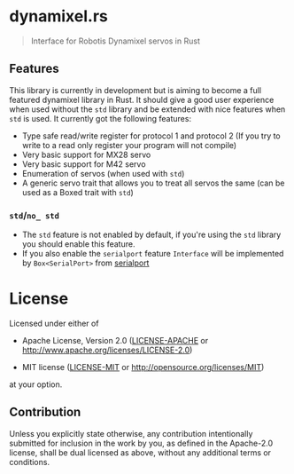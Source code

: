 # dynamixel.rs

> Interface for Robotis Dynamixel servos in Rust

## Features
This library is currently in development but is aiming to become a full featured dynamixel library in Rust. It should give a good user experience when used without the `std` library and be extended with nice features when `std` is used. It currently got the following features:
 - Type safe read/write register for protocol 1 and protocol 2 (If you try to write to a read only register your program will not compile)
 - Very basic support for MX28 servo
 - Very basic support for M42 servo
 - Enumeration of servos (when used with `std`)
 - A generic servo trait that allows you to treat all servos the same (can be used as a Boxed trait with `std`)
 
 ### `std`/`no_ std`
 - The `std` feature is not enabled by default, if you're using the `std` library you should enable this feature.
 - If you also enable the `serialport` feature `Interface` will be implemented by `Box<SerialPort>` from [serialport](https://crates.io/crates/serialport/2.0.0)

# License

Licensed under either of

- Apache License, Version 2.0 ([LICENSE-APACHE](LICENSE-APACHE) or
  http://www.apache.org/licenses/LICENSE-2.0)

- MIT license ([LICENSE-MIT](LICENSE-MIT) or http://opensource.org/licenses/MIT)

at your option.

## Contribution

Unless you explicitly state otherwise, any contribution intentionally submitted
for inclusion in the work by you, as defined in the Apache-2.0 license, shall be
dual licensed as above, without any additional terms or conditions.
